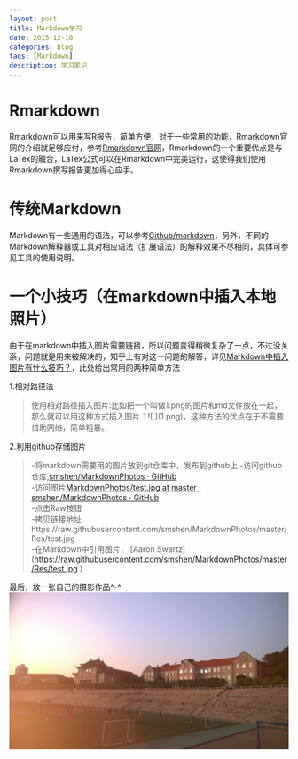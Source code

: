 ```yaml
---
layout: post
title: Markdown学习 
date: 2015-12-10
categories: blog
tags: [Markdown]
description: 学习笔记
---
```


Rmarkdown
========
Rmarkdown可以用来写R报告，简单方便，对于一些常用的功能，Rmarkdown官网的介绍就足够应付，参考[Rmarkdown官网](http://rmarkdown.rstudio.com/)，Rmarkdown的一个重要优点是与LaTex的融合，LaTex公式可以在Rmarkdown中完美运行，这使得我们使用Rmarkdown撰写报告更加得心应手。


传统Markdown
========
Markdown有一些通用的语法，可以参考[Github/markdown](https://github.com/younghz/Markdown)，另外，不同的Markdown解释器或工具对相应语法（扩展语法）的解释效果不尽相同，具体可参见工具的使用说明。

一个小技巧（在markdown中插入本地照片）
========
由于在markdown中插入图片需要链接，所以问题变得稍微复杂了一点，不过没关系，问题就是用来被解决的，知乎上有对这一问题的解答，详见[Markdown中插入图片有什么技巧？](http://www.zhihu.com/question/21065229)，此处给出常用的两种简单方法：

1.相对路径法
>使用相对路径插入图片:比如把一个叫做1.png的图片和md文件放在一起，那么就可以用这种方式插入图片：!\[ \]\(1.png\)，这种方法的优点在于不需要借助网络，简单粗暴。

2.利用github存储图片
>-将markdown需要用的图片放到git仓库中，发布到github上
>-访问github仓库,[smshen/MarkdownPhotos · GitHub](https://github.com/smshen/MarkdownPhotos)     
>-访问图片[MarkdownPhotos/test.jpg at master · smshen/MarkdownPhotos · GitHub](https://github.com/smshen/MarkdownPhotos/blob/master/Res/test.jpg)     
>-点击Raw按钮     
>-拷贝链接地址https://raw.githubusercontent.com/smshen/MarkdownPhotos/master/Res/test.jpg     
>-在Markdown中引用图片，!\[Aaron Swartz\]\(https://raw.githubusercontent.com/smshen/MarkdownPhotos/master/Res/test.jpg \)



最后，放一张自己的摄影作品^-^ 
![夕阳下的上弦场](gound.jpg)